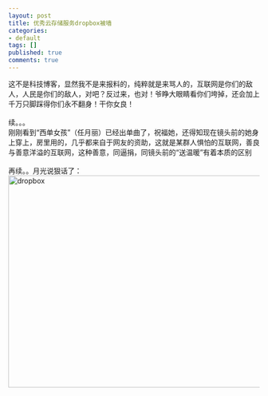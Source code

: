 ```yaml
---
layout: post
title: 优秀云存储服务dropbox被墙
categories:
- default
tags: []
published: true
comments: true
---
```

<p>这不是科技博客，显然我不是来报料的，纯粹就是来骂人的，互联网是你们的敌人，人民是你们的敌人，对吧？反过来，也对！爷睁大眼睛看你们垮掉，还会加上千万只脚踩得你们永不翻身！干你女良！<br /><br />续。。。<br />刚刚看到“西单女孩”（任月丽）已经出单曲了，祝福她，还得知现在镜头前的她身上穿上，房里用的，几乎都来自于网友的资助，这就是某群人惧怕的互联网，善良与善意洋溢的互联网，这种善意，同逼捐，同镜头前的“送温暖”有着本质的区别<br /><br />再续。。月光说狠话了：<br /><img src="http://images.blogcn.com/2010/5/10/11/walkerwang,20100510233823909.jpg" alt="dropbox" border="0" height="425" width="693" /><br /><br /></p>
